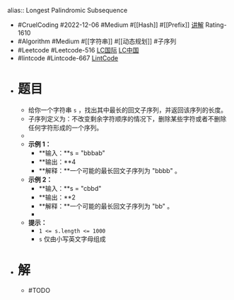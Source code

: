 alias:: Longest Palindromic Subsequence

- #CruelCoding #2022-12-06 #Medium #[[Hash]] #[[Prefix]] [讲解](https://youtu.be/kxqa90g7QcM) Rating-1610
- #Algorithm #Medium #[[字符串]] #[[动态规划]] #子序列
- #Leetcode #Leetcode-516 [LC国际](https://leetcode.com/problems/longest-palindromic-subsequence/) [LC中国](https://leetcode.cn/problems/longest-palindromic-subsequence/)
- #lintcode #Lintcode-667 [LintCode](https://www.lintcode.com/problem/667/)
- # 题目
	- 给你一个字符串 `s` ，找出其中最长的回文子序列，并返回该序列的长度。
	- 子序列定义为：不改变剩余字符顺序的情况下，删除某些字符或者不删除任何字符形成的一个序列。
	-
	- **示例 1：**
		- **输入：**s = "bbbab"
		- **输出：**4
		- **解释：**一个可能的最长回文子序列为 "bbbb" 。
	- **示例 2：**
		- **输入：**s = "cbbd"
		- **输出：**2
		- **解释：**一个可能的最长回文子序列为 "bb" 。
		-
	- **提示：**
		- `1 <= s.length <= 1000`
		- `s` 仅由小写英文字母组成
- # 解
	- #TODO